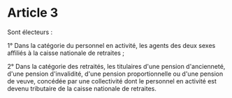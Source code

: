 # Article 3

Sont électeurs :

1° Dans la catégorie du personnel en activité, les agents des deux sexes affiliés à la caisse nationale de retraites ;

2° Dans la catégorie des retraités, les titulaires d'une pension d'ancienneté, d'une pension d'invalidité, d'une pension proportionnelle ou d'une pension de veuve, concédée par une collectivité dont le personnel en activité est devenu tributaire de la caisse nationale de retraites.
